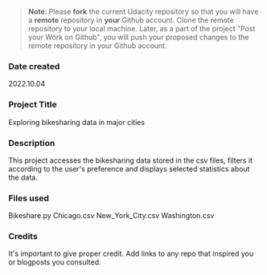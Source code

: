 >**Note**: Please **fork** the current Udacity repository so that you will have a **remote** repository in **your** Github account. Clone the remote repository to your local machine. Later, as a part of the project "Post your Work on Github", you will push your proposed changes to the remote repository in your Github account.

### Date created
2022.10.04

### Project Title
Exploring bikesharing data in major cities

### Description
This project accesses the bikesharing data stored in the csv files, filters it according to the user's preference
and displays selected statistics about the data.

### Files used
Bikeshare.py
Chicago.csv
New_York_City.csv
Washington.csv

### Credits
It's important to give proper credit. Add links to any repo that inspired you or blogposts you consulted.

